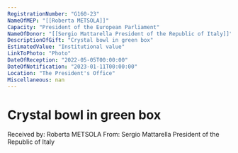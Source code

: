 ```yaml
---
RegistrationNumber: "G160-23"
NameOfMEP: "[[Roberta METSOLA]]"
Capacity: "President of the European Parliament"
NameOfDonor: "[[Sergio Mattarella President of the Republic of Italy]]"
DescriptionOfGift: "Crystal bowl in green box"
EstimatedValue: "Institutional value"
LinkToPhoto: "Photo"
DateOfReception: "2022-05-05T00:00:00"
DateOfNotification: "2023-01-11T00:00:00"
Location: "The President's Office"
Miscellaneous: nan
---
```


# Crystal bowl in green box

Received by: Roberta METSOLA
From: Sergio Mattarella President of the Republic of Italy
